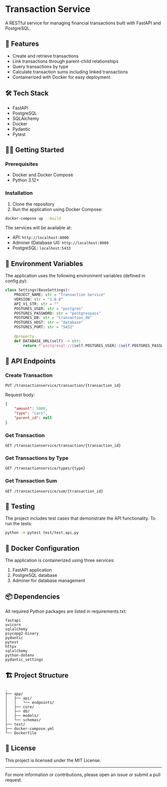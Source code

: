 # Transaction Service

A RESTful service for managing financial transactions built with FastAPI and PostgreSQL.

## 🚀 Features

- Create and retrieve transactions
- Link transactions through parent-child relationships
- Query transactions by type
- Calculate transaction sums including linked transactions
- Containerized with Docker for easy deployment

## 🛠️ Tech Stack

- FastAPI
- PostgreSQL
- SQLAlchemy
- Docker
- Pydantic
- Pytest

## 🏃‍♂️ Getting Started

### Prerequisites

- Docker and Docker Compose
- Python 3.12+

### Installation

1. Clone the repository
2. Run the application using Docker Compose:

```bash
docker-compose up --build
```

The services will be available at:
- API: `http://localhost:8000`
- Adminer (Database UI): `http://localhost:8080`
- PostgreSQL: `localhost:5433`

## 🔑 Environment Variables

The application uses the following environment variables (defined in config.py):

```python
class Settings(BaseSettings):
    PROJECT_NAME: str = "Transaction Service"
    VERSION: str = "1.0.0"
    API_V1_STR: str = ""
    POSTGRES_USER: str = "postgres"
    POSTGRES_PASSWORD: str = "postgrespass"
    POSTGRES_DB: str = "transaction_db"
    POSTGRES_HOST: str = "database"
    POSTGRES_PORT: str = "5432"
    
    @property
    def DATABASE_URL(self) -> str:
        return f"postgresql://{self.POSTGRES_USER}:{self.POSTGRES_PASSWORD}@{self.POSTGRES_HOST}:{self.POSTGRES_PORT}/{self.POSTGRES_DB}"
```

## 📡 API Endpoints

### Create Transaction
```http
PUT /transactionservice/transaction/{transaction_id}
```

Request body:
```json
{
    "amount": 5000,
    "type": "cars",
    "parent_id": null
}
```

### Get Transaction
```http
GET /transactionservice/transaction/{transaction_id}
```

### Get Transactions by Type
```http
GET /transactionservice/types/{type}
```

### Get Transaction Sum
```http
GET /transactionservice/sum/{transaction_id}
```

## 🧪 Testing

The project includes test cases that demonstrate the API functionality. To run the tests:

```bash
python -m pytest test/test_api.py
```

## 🐳 Docker Configuration

The application is containerized using three services:
1. FastAPI application
2. PostgreSQL database
3. Adminer for database management

## 📦 Dependencies

All required Python packages are listed in requirements.txt:

```text
fastapi
uvicorn
sqlalchemy
psycopg2-binary
pydantic
pytest
httpx
sqlalchemy
python-dotenv
pydantic_settings
```

## 🏗️ Project Structure

```
.
├── app/
│   ├── api/
│   │   └── endpoints/
│   ├── core/
│   ├── db/
│   ├── models/
│   └── schemas/
├── test/
├── docker-compose.yml
└── Dockerfile
```

## 📝 License

This project is licensed under the MIT License.

---

For more information or contributions, please open an issue or submit a pull request.
